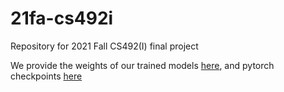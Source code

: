 # 21fa-cs492i
Repository for 2021 Fall CS492(I) final project

We provide the weights of our trained models [here](https://drive.google.com/drive/folders/11C6S25TNwCfq8yb0TSVlCIPDphcWmmZz?usp=sharing), and pytorch checkpoints [here](https://drive.google.com/drive/folders/117rnmhGTBBcfilYr9Wjz8bjlpCzN8MSr?usp=sharing)
